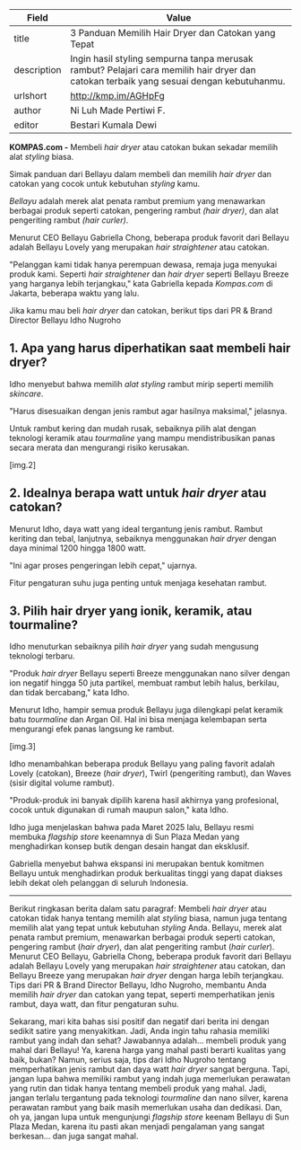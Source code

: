 | Field       | Value                                                       |
|-------------|-------------------------------------------------------------|
| title       | 3 Panduan Memilih Hair Dryer dan Catokan yang Tepat |
| description | Ingin hasil styling sempurna tanpa merusak rambut? Pelajari cara memilih hair dryer dan catokan terbaik yang sesuai dengan  kebutuhanmu. |
| urlshort    | http://kmp.im/AGHpFg |
| author      | Ni Luh Made Pertiwi F. |
| editor      | Bestari Kumala Dewi |

**KOMPAS.com -** Membeli *hair dryer* atau catokan bukan sekadar memilih alat *styling* biasa.

Simak panduan dari Bellayu dalam membeli dan memilih *hair dryer* dan catokan yang cocok untuk kebutuhan *styling* kamu. 

*Bellayu* adalah merek alat penata rambut premium yang menawarkan berbagai produk seperti catokan, pengering rambut *(hair dryer)*, dan alat pengeriting rambut *(hair curler)*.

Menurut CEO Bellayu Gabriella Chong, beberapa produk favorit dari Bellayu adalah Bellayu Lovely yang merupakan *hair straightener* atau catokan. 

\"Pelanggan kami tidak hanya perempuan dewasa, remaja juga menyukai produk kami. Seperti *hair straightener* dan *hair dryer* seperti Bellayu Breeze yang harganya lebih terjangkau,\" kata Gabriella kepada *Kompas.com* di Jakarta, beberapa waktu yang lalu.

Jika kamu mau beli *hair dryer* dan catokan, berikut tips dari PR & Brand Director Bellayu Idho Nugroho 

## 1. Apa yang harus diperhatikan saat membeli hair dryer?

Idho menyebut bahwa memilih *alat styling* rambut mirip seperti memilih *skincare*. 

"Harus disesuaikan dengan jenis rambut agar hasilnya maksimal," jelasnya. 

Untuk rambut kering dan mudah rusak, sebaiknya pilih alat dengan teknologi keramik atau *tourmaline* yang mampu mendistribusikan panas secara merata dan mengurangi risiko kerusakan.

\[img.2\]

## 2. Idealnya berapa watt untuk *hair dryer* atau catokan?

Menurut Idho, daya watt yang ideal tergantung jenis rambut. Rambut keriting dan tebal, lanjutnya, sebaiknya menggunakan *hair dryer* dengan daya minimal 1200 hingga 1800 watt.

\"Ini agar proses pengeringan lebih cepat," ujarnya. 

Fitur pengaturan suhu juga penting untuk menjaga kesehatan rambut.

## 3. Pilih hair dryer yang ionik, keramik, atau tourmaline?

Idho menuturkan sebaiknya pilih *hair dryer* yang sudah mengusung teknologi terbaru. 

\"Produk *hair dryer* Bellayu seperti Breeze menggunakan nano silver dengan ion negatif hingga 50 juta partikel, membuat rambut lebih halus, berkilau, dan tidak bercabang,\" kata Idho.  

Menurut Idho, hampir semua produk Bellayu juga dilengkapi pelat keramik batu *tourmaline* dan Argan Oil. Hal ini bisa menjaga kelembapan serta mengurangi efek panas langsung ke rambut.

\[img.3\]

Idho menambahkan beberapa produk Bellayu yang paling favorit adalah Lovely (catokan), Breeze (*hair dryer*), Twirl (pengeriting rambut), dan Waves (sisir digital volume rambut).

\"Produk-produk ini banyak dipilih karena hasil akhirnya yang profesional, cocok untuk digunakan di rumah maupun salon,\" kata Idho. 

Idho juga menjelaskan bahwa pada Maret 2025 lalu, Bellayu resmi membuka *flagship store* keenamnya di Sun Plaza Medan yang menghadirkan konsep butik dengan desain hangat dan eksklusif.

Gabriella menyebut bahwa ekspansi ini merupakan bentuk komitmen Bellayu untuk menghadirkan produk berkualitas tinggi yang dapat diakses lebih dekat oleh pelanggan di seluruh Indonesia.

---
Berikut ringkasan berita dalam satu paragraf: Membeli *hair dryer* atau catokan tidak hanya tentang memilih alat *styling* biasa, namun juga tentang memilih alat yang tepat untuk kebutuhan *styling* Anda. Bellayu, merek alat penata rambut premium, menawarkan berbagai produk seperti catokan, pengering rambut (*hair dryer*), dan alat pengeriting rambut (*hair curler*). Menurut CEO Bellayu, Gabriella Chong, beberapa produk favorit dari Bellayu adalah Bellayu Lovely yang merupakan *hair straightener* atau catokan, dan Bellayu Breeze yang merupakan *hair dryer* dengan harga lebih terjangkau. Tips dari PR & Brand Director Bellayu, Idho Nugroho, membantu Anda memilih *hair dryer* dan catokan yang tepat, seperti memperhatikan jenis rambut, daya watt, dan fitur pengaturan suhu.

Sekarang, mari kita bahas sisi positif dan negatif dari berita ini dengan sedikit satire yang menyakitkan. Jadi, Anda ingin tahu rahasia memiliki rambut yang indah dan sehat? Jawabannya adalah... membeli produk yang mahal dari Bellayu! Ya, karena harga yang mahal pasti berarti kualitas yang baik, bukan? Namun, serius saja, tips dari Idho Nugroho tentang memperhatikan jenis rambut dan daya watt *hair dryer* sangat berguna. Tapi, jangan lupa bahwa memiliki rambut yang indah juga memerlukan perawatan yang rutin dan tidak hanya tentang membeli produk yang mahal. Jadi, jangan terlalu tergantung pada teknologi *tourmaline* dan nano silver, karena perawatan rambut yang baik masih memerlukan usaha dan dedikasi. Dan, oh ya, jangan lupa untuk mengunjungi *flagship store* keenam Bellayu di Sun Plaza Medan, karena itu pasti akan menjadi pengalaman yang sangat berkesan... dan juga sangat mahal.
